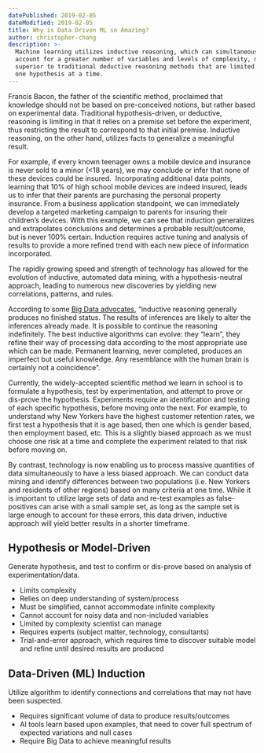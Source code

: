 ```yaml
---
datePublished: 2019-02-05
dateModified: 2019-02-05
title: Why is Data Driven ML so Amazing?
author: christopher-chang
description: >-
  Machine learning utilizes inductive reasoning, which can simultaneously
  account for a greater number of variables and levels of complexity, making it
  superior to traditional deductive reasoning methods that are limited to test
  one hypothesis at a time.
---
```


Francis Bacon, the father of the scientific method, proclaimed that knowledge
should not be based on pre-conceived notions, but rather based on experimental
data. Traditional hypothesis-driven, or deductive, reasoning is limiting in that
it relies on a premise set before the experiment, thus restricting the result to
correspond to that initial premise. Inductive reasoning, on the other hand,
utilizes facts to generalize a meaningful result.

For example, if every known teenager owns a mobile device and insurance is never
sold to a minor (&lt;18 years), we may conclude or infer that none of these
devices could be insured.  Incorporating additional data points, learning that
10% of high school mobile devices are indeed insured, leads us to infer that
their parents are purchasing the personal property insurance. From a business
application standpoint, we can immediately develop a targeted marketing campaign
to parents for insuring their children’s devices. With this example, we can see
that induction generalizes and extrapolates conclusions and determines a
probable result/outcome, but is never 100% certain. Induction requires active
tuning and analysis of results to provide a more refined trend with each new
piece of information incorporated.

The rapidly growing speed and strength of technology has allowed for the
evolution of inductive, automated data mining, with a hypothesis-neutral
approach, leading to numerous new discoveries by yielding new correlations,
patterns, and rules.

According to some
[Big Data advocates](http://parisinnovationreview.com/articles-en/big-data-farewell-to-cartesian-thinking),
“inductive reasoning generally produces no finished status. The results of
inferences are likely to alter the inferences already made. It is possible to
continue the reasoning indefinitely. The best inductive algorithms can evolve:
they “learn”, they refine their way of processing data according to the most
appropriate use which can be made. Permanent learning, never completed, produces
an imperfect but useful knowledge. Any resemblance with the human brain is
certainly not a coincidence”.

Currently, the widely-accepted scientific method we learn in school is to
formulate a hypothesis, test by experimentation, and attempt to prove or
dis-prove the hypothesis. Experiments require an identification and testing of
each specific hypothesis, before moving onto the next. For example, to
understand why New Yorkers have the highest customer retention rates, we first
test a hypothesis that it is age based, then one which is gender based, then
employment based, etc. This is a slightly biased approach as we must choose one
risk at a time and complete the experiment related to that risk before moving
on.

By contrast, technology is now enabling us to process massive quantities of data
simultaneously to have a less biased approach. We can conduct data mining and
identify differences between two populations (i.e. New Yorkers and residents of
other regions) based on many criteria at one time. While it is important to
utilize large sets of data and re-test examples as false-positives can arise
with a small sample set, as long as the sample set is large enough to account
for these errors, this data driven, inductive approach will yield better results
in a shorter timeframe.

## Hypothesis or Model-Driven

Generate hypothesis, and test to confirm or dis-prove based on analysis of
experimentation/data.

- Limits complexity
- Relies on deep understanding of system/process
- Must be simplified, cannot accommodate infinite complexity
- Cannot account for noisy data and non-included variables
- Limited by complexity scientist can manage
- Requires experts (subject matter, technology, consultants)
- Trial-and-error approach, which requires time to discover suitable model and
  refine until desired results are produced

## Data-Driven (ML) Induction

Utilize algorithm to identify connections and correlations that may not have
been suspected.

- Requires significant volume of data to produce results/outcomes</li>
- AI tools learn based upon examples, that need to cover full spectrum of
  expected variations and null cases
- Require Big Data to achieve meaningful results
